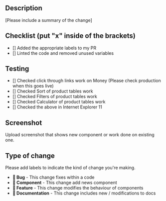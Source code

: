 ## Description

[Please include a summary of the change]

## Checklist (put "x" inside of the brackets)

-   [] Added the appropriate labels to my PR
-   [] Linted the code and removed unused variables

## Testing

-   [] Checked click through links work on Money (Please check production when this goes live)
-   [] Checked Sort of product tables work
-   [] Checked Filters of product tables work
-   [] Checked Calculator of product tables work
-   [] Checked the above in Internet Explorer 11

## Screenshot

Upload screenshot that shows new component or work done on existing one.

## Type of change

Please add labels to indicate the kind of change you're making.

-   **🐞 Bug** - This change fixes within a code
-   **🧩 Component** - This change add news component
-   **🌿 Feature** - This change modifies the behaviour of components
-   **📙 Documentation** - This change includes new / modifications to docs
